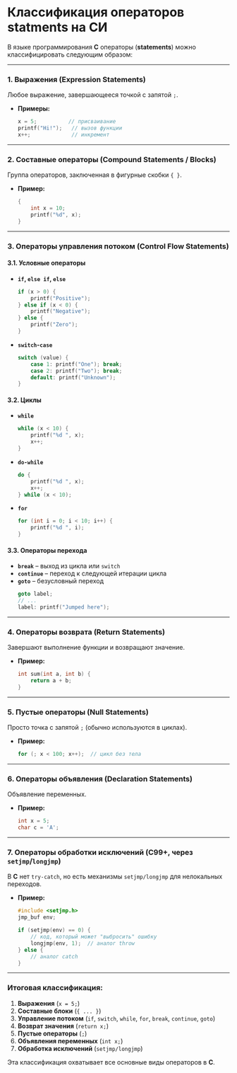 # Классификация операторов statments на СИ
В языке программирования **C** операторы (**statements**) можно классифицировать следующим образом:  

---

### **1. Выражения (Expression Statements)**  
Любое выражение, завершающееся точкой с запятой `;`.  
- **Примеры:**  
  ```c
  x = 5;          // присваивание
  printf("Hi!");   // вызов функции
  x++;             // инкремент
  ```

---

### **2. Составные операторы (Compound Statements / Blocks)**  
Группа операторов, заключенная в фигурные скобки `{ }`.  
- **Пример:**  
  ```c
  {
      int x = 10;
      printf("%d", x);
  }
  ```

---

### **3. Операторы управления потоком (Control Flow Statements)**  

#### **3.1. Условные операторы**  
- **`if`, `else if`, `else`**  
  ```c
  if (x > 0) {
      printf("Positive");
  } else if (x < 0) {
      printf("Negative");
  } else {
      printf("Zero");
  }
  ```
- **`switch`-`case`**  
  ```c
  switch (value) {
      case 1: printf("One"); break;
      case 2: printf("Two"); break;
      default: printf("Unknown");
  }
  ```

#### **3.2. Циклы**  
- **`while`**  
  ```c
  while (x < 10) {
      printf("%d ", x);
      x++;
  }
  ```
- **`do-while`**  
  ```c
  do {
      printf("%d ", x);
      x++;
  } while (x < 10);
  ```
- **`for`**  
  ```c
  for (int i = 0; i < 10; i++) {
      printf("%d ", i);
  }
  ```

#### **3.3. Операторы перехода**  
- **`break`** – выход из цикла или `switch`  
- **`continue`** – переход к следующей итерации цикла  
- **`goto`** – безусловный переход  
  ```c
  goto label;
  // ...
  label: printf("Jumped here");
  ```

---

### **4. Операторы возврата (Return Statements)**  
Завершают выполнение функции и возвращают значение.  
- **Пример:**  
  ```c
  int sum(int a, int b) {
      return a + b;
  }
  ```

---

### **5. Пустые операторы (Null Statements)**  
Просто точка с запятой `;` (обычно используются в циклах).  
- **Пример:**  
  ```c
  for (; x < 100; x++);  // цикл без тела
  ```

---

### **6. Операторы объявления (Declaration Statements)**  
Объявление переменных.  
- **Пример:**  
  ```c
  int x = 5;
  char c = 'A';
  ```

---

### **7. Операторы обработки исключений (C99+, через `setjmp`/`longjmp`)**  
В **C** нет `try-catch`, но есть механизмы `setjmp/longjmp` для нелокальных переходов.  
- **Пример:**  
  ```c
  #include <setjmp.h>
  jmp_buf env;
  
  if (setjmp(env) == 0) {
      // код, который может "выбросить" ошибку
      longjmp(env, 1);  // аналог throw
  } else {
      // аналог catch
  }
  ```

---

### **Итоговая классификация:**  
1. **Выражения** (`x = 5;`)  
2. **Составные блоки** (`{ ... }`)  
3. **Управление потоком** (`if`, `switch`, `while`, `for`, `break`, `continue`, `goto`)  
4. **Возврат значения** (`return x;`)  
5. **Пустые операторы** (`;`)  
6. **Объявления переменных** (`int x;`)  
7. **Обработка исключений** (`setjmp/longjmp`)  

Эта классификация охватывает все основные виды операторов в **C**.